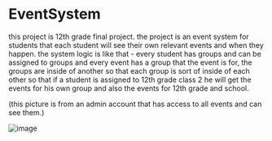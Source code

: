 # EventSystem
this project is 12th grade final project.
the project is an event system for students that each student will see their own relevant events and when they happen.
the system logic is like that - every student has groups and can be assigned to groups and every event has a group that the event is for,
the groups are inside of another so that each group is sort of inside of each other so that if a student is assigned to 12th grade class 2 he will get the events for his
own group and also the events for 12th grade and school.

(this picture is from an admin account that has access to all events and can see them.)

![image](https://user-images.githubusercontent.com/70100622/178855355-22749044-fa10-403f-b399-7def8fb6aa45.png)
